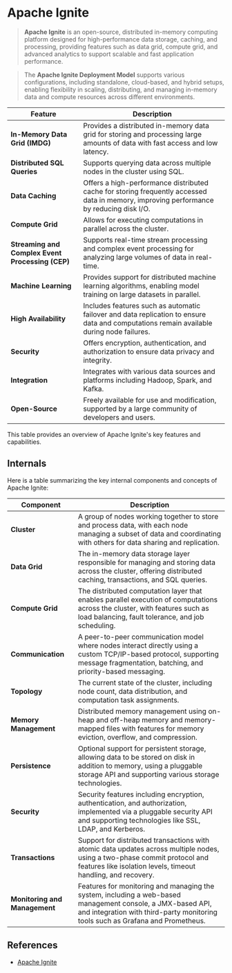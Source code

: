# Apache Ignite

> **Apache Ignite** is an open-source, distributed in-memory computing platform designed for high-performance data storage, caching, and processing, providing features such as data grid, compute grid, and advanced analytics to support scalable and fast application performance.
> 

> The **Apache Ignite Deployment Model** supports various configurations, including standalone, cloud-based, and hybrid setups, enabling flexibility in scaling, distributing, and managing in-memory data and compute resources across different environments.
> 

| Feature | Description |
| --- | --- |
| **In-Memory Data Grid (IMDG)** | Provides a distributed in-memory data grid for storing and processing large amounts of data with fast access and low latency. |
| **Distributed SQL Queries** | Supports querying data across multiple nodes in the cluster using SQL. |
| **Data Caching** | Offers a high-performance distributed cache for storing frequently accessed data in memory, improving performance by reducing disk I/O. |
| **Compute Grid** | Allows for executing computations in parallel across the cluster. |
| **Streaming and Complex Event Processing (CEP)** | Supports real-time stream processing and complex event processing for analyzing large volumes of data in real-time. |
| **Machine Learning** | Provides support for distributed machine learning algorithms, enabling model training on large datasets in parallel. |
| **High Availability** | Includes features such as automatic failover and data replication to ensure data and computations remain available during node failures. |
| **Security** | Offers encryption, authentication, and authorization to ensure data privacy and integrity. |
| **Integration** | Integrates with various data sources and platforms including Hadoop, Spark, and Kafka. |
| **Open-Source** | Freely available for use and modification, supported by a large community of developers and users. |

This table provides an overview of Apache Ignite's key features and capabilities.

## Internals

Here is a table summarizing the key internal components and concepts of Apache Ignite:

| Component | Description |
| --- | --- |
| **Cluster** | A group of nodes working together to store and process data, with each node managing a subset of data and coordinating with others for data sharing and replication. |
| **Data Grid** | The in-memory data storage layer responsible for managing and storing data across the cluster, offering distributed caching, transactions, and SQL queries. |
| **Compute Grid** | The distributed computation layer that enables parallel execution of computations across the cluster, with features such as load balancing, fault tolerance, and job scheduling. |
| **Communication** | A peer-to-peer communication model where nodes interact directly using a custom TCP/IP-based protocol, supporting message fragmentation, batching, and priority-based messaging. |
| **Topology** | The current state of the cluster, including node count, data distribution, and computation task assignments. |
| **Memory Management** | Distributed memory management using on-heap and off-heap memory and memory-mapped files with features for memory eviction, overflow, and compression. |
| **Persistence** | Optional support for persistent storage, allowing data to be stored on disk in addition to memory, using a pluggable storage API and supporting various storage technologies. |
| **Security** | Security features including encryption, authentication, and authorization, implemented via a pluggable security API and supporting technologies like SSL, LDAP, and Kerberos. |
| **Transactions** | Support for distributed transactions with atomic data updates across multiple nodes, using a two-phase commit protocol and features like isolation levels, timeout handling, and recovery. |
| **Monitoring and Management** | Features for monitoring and managing the system, including a web-based management console, a JMX-based API, and integration with third-party monitoring tools such as Grafana and Prometheus. |

## References

- [Apache Ignite](https://ignite.apache.org/)
